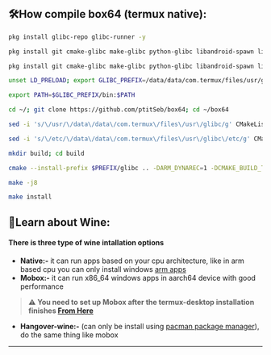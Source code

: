## :hammer_and_wrench:How compile box64 (termux native):

```bash
pkg install glibc-repo glibc-runner -y
```

```bash
pkg install git cmake-glibc make-glibc python-glibc libandroid-spawn libandroid-sysv-semaphore -y
```

```bash
pkg install git cmake-glibc make-glibc python-glibc libandroid-spawn libandroid-sysv-semaphore -y
```

```bash
unset LD_PRELOAD; export GLIBC_PREFIX=/data/data/com.termux/files/usr/glibc
```
```bash
export PATH=$GLIBC_PREFIX/bin:$PATH
```
```bash
cd ~/; git clone https://github.com/ptitSeb/box64; cd ~/box64
```
```bash
sed -i 's/\/usr/\/data\/data\/com.termux\/files\/usr\/glibc/g' CMakeLists.txt
```
```bash
sed -i 's/\/etc/\/data\/data\/com.termux\/files\/usr\/glibc\/etc/g' CMakeLists.txt
```
```bash
mkdir build; cd build
```
```bash
cmake --install-prefix $PREFIX/glibc .. -DARM_DYNAREC=1 -DCMAKE_BUILD_TYPE=RelWithDebInfo -DBAD_SIGNAL=ON -DSD845=ON
```
```bash
make -j8
```
```bash
make install
```

## :wine_glass:Learn about Wine:
    
#### There is three type of wine intallation options

 - **Native:-** it can run apps based on your cpu architecture, like in arm based cpu you can only install windows [arm apps](https://armrepo.ver.lt/)
 - **Mobox:-** it can run x86_64 windows apps in aarch64 device with good performance
 > **:warning: You need to set up Mobox after the termux-desktop installation finishes [From Here](https://github.com/olegos2/mobox)**
 - **Hangover-wine:-** (can only be install using [pacman package manager](https://youtu.be/ditNvG5Nxj0)), do the same thing like mobox

---